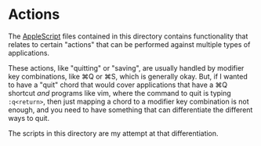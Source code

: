 # Actions

The [AppleScript][] files contained in this directory contains functionality
that relates to certain "actions" that can be performed against multiple types
of applications.

These actions, like "quitting" or "saving", are usually handled by modifier key
combinations, like ⌘Q or ⌘S, which is generally okay. But, if I wanted to have
a "quit" chord that would cover applications that have a ⌘Q shortcut _and_
programs like vim, where the command to quit is typing `:q<return>`, then just
mapping a chord to a modifier key combination is not enough, and you need to
have something that can differentiate the different ways to quit.

The scripts in this directory are my attempt at that differentiation.

[AppleScript]: https://en.wikipedia.org/wiki/AppleScript
